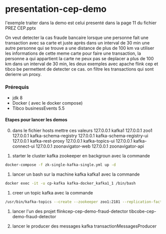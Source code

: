 # presentation-cep-demo


l'exemple traiter dans la demo est celui presenté dans la page 11 du fichier PREZ CEP.pptx

On veut detecter la cas fraude bancaire lorsque une personne fait une transaction avec sa carte et juste après dans un interval de 30 min une autre personne qui se trouve a une distance de plus de 100 km va utiliser les informations de cette meme carte pour faire une transaction, la personne a qui appartient la carte ne peux pas se deplacer a plus de 100 km dans un interval de 30 min, les deux exemples avec apache flink cep et tibco be permettent de detecter ce cas. on filtre les transactions qui sont derierre un proxy.

### Prérequis

- jdk 8
- Docker ( avec le docker compose)
- Tibco businessEvents 5.5

####  Etapes pour lancer les demos

0. dans le fichier hosts mettre ces valeurs 
127.0.0.1     kafka1
127.0.0.1     zoo1
127.0.0.1     kafka-schema-registry
127.0.0.1     kafka-schema-registry-ui
127.0.0.1     kafka-rest-proxy
127.0.0.1     kafka-topics-ui
127.0.0.1     kafka-connect-ui
127.0.0.1     zoonavigator-web
127.0.0.1     zoonavigator-api

1.  starter le cluster kafka zookeeper en backgroun avec la commande 
```bash
docker-compose -f zk-single-kafka-single.yml up -d
```
1.  lancer un bash sur la machine kafka kafka1 avec la commande
```bash
docker exec -it -u cp-kafka kafka-docker_kafka1_1 /bin/bash
```
1. creer un topic kafka avec la commande 
```bash
/usr/bin/kafka-topics --create --zookeeper zoo1:2181 --replication-factor 1 --partitions 2 --topic T.CustomerTransaction
```
1. lancer l'un des projet 
flinkcep-cep-demo-fraud-detector
tibcobe-cep-demo-fraud-detector

1. lancer le producer des messages kafka
transactionMessagesProducer
